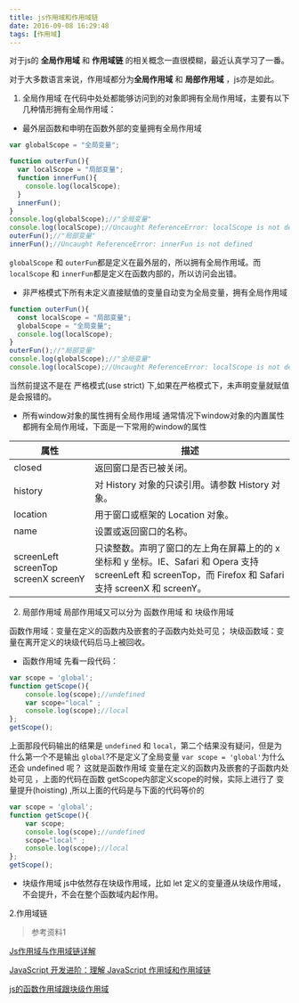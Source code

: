 ```yaml
---
title: js作用域和作用域链
date: 2016-09-08 16:29:48
tags: [作用域]
---
```


对于js的 **全局作用域** 和 **作用域链** 的相关概念一直很模糊，最近认真学习了一番。

对于大多数语言来说，作用域都分为**全局作用域** 和 **局部作用域** ，js亦是如此。

1. 全局作用域
在代码中处处都能够访问到的对象即拥有全局作用域，主要有以下几种情形拥有全局作用域：

  - 最外层函数和申明在函数外部的变量拥有全局作用域

```javascript 
var globalScope = "全局变量";

function outerFun(){
  var localScope = "局部变量";
  function innerFun(){
    console.log(localScope);
  }
  innerFun();
}
console.log(globalScope);//"全局变量"
console.log(localScope);//Uncaught ReferenceError: localScope is not defined
outerFun();//"局部变量"
innerFun();//Uncaught ReferenceError: innerFun is not defined
```

`globalScope` 和 `outerFun`都是定义在最外层的，所以拥有全局作用域。而 `localScope` 和 `innerFun`都是定义在函数内部的，所以访问会出错。

- 非严格模式下所有未定义直接赋值的变量自动变为全局变量，拥有全局作用域
``` javascript
function outerFun(){
  const localScope = "局部变量";
  globalScope = "全局变量";
  console.log(localScope);
}
outerFun();//"局部变量"
console.log(globalScope);//"全局变量"
console.log(localScope);//Uncaught ReferenceError: localScope is not defined
```

  当然前提这不是在 严格模式(use strict) 下,如果在严格模式下，未声明变量就赋值是会报错的。

- 所有window对象的属性拥有全局作用域
通常情况下window对象的内置属性都拥有全局作用域，下面是一下常用的window的属性

属性|描述
--|--
closed|返回窗口是否已被关闭。 
history|对 History 对象的只读引用。请参数 History 对象。
location|用于窗口或框架的 Location 对象。
name|设置或返回窗口的名称。
screenLeft screenTop screenX screenY|只读整数。声明了窗口的左上角在屏幕上的的 x 坐标和 y 坐标。IE、Safari 和 Opera 支持 screenLeft 和 screenTop，而 Firefox 和 Safari 支持 screenX 和 screenY。

2. 局部作用域
局部作用域又可以分为 函数作用域 和 块级作用域

函数作用域：变量在定义的函数内及嵌套的子函数内处处可见；
块级函数域：变量在离开定义的块级代码后马上被回收。
- 函数作用域
先看一段代码：
```js
var scope = 'global';
function getScope(){
	console.log(scope);//undefined
	var scope="local" ;
	console.log(scope);//local
};
getScope();
```

上面那段代码输出的结果是 `undefined` 和 `local`，第二个结果没有疑问，但是为什么第一个不是输出 `global`?不是定义了全局变量 `var scope = 'global'`为什么还会 undefined 呢？
这就是函数作用域 变量在定义的函数内及嵌套的子函数内处处可见 ，上面的代码在函数 getScope内部定义scope的时候，实际上进行了 变量提升(hoisting) ,所以上面的代码是与下面的代码等价的

``` js
var scope = 'global';
function getScope(){
	var scope;
	console.log(scope);//undefined
	scope="local" ;
	console.log(scope);//local
};
getScope();
```
- 块级作用域
js中依然存在块级作用域，比如 let 定义的变量遵从块级作用域，不会提升，不会在整个函数域内起作用。

2.作用域链
> 参考资料1

[Js作用域与作用域链详解](http://blog.csdn.net/yueguanghaidao/article/details/9568071) 

[JavaScript 开发进阶：理解 JavaScript 作用域和作用域链](http://www.cnblogs.com/lhb25/archive/2011/09/06/javascript-scope-chain.html) 

[js的函数作用域跟块级作用域](http://blog.csdn.net/huangjq36sysu/article/details/51085674)